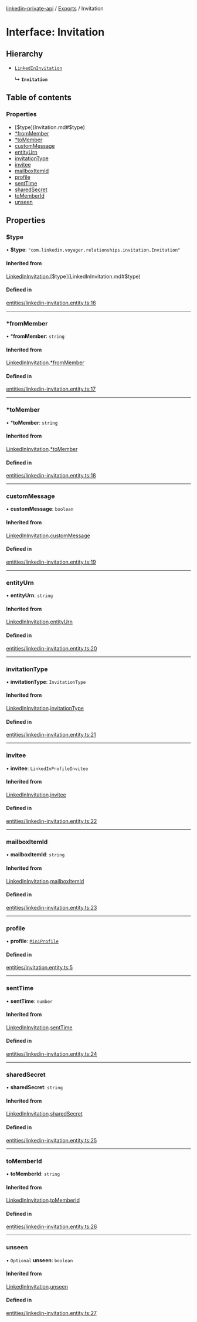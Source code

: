 [linkedin-private-api](../README.md) / [Exports](../modules.md) / Invitation

# Interface: Invitation

## Hierarchy

- [`LinkedInInvitation`](LinkedInInvitation.md)

  ↳ **`Invitation`**

## Table of contents

### Properties

- [$type](Invitation.md#$type)
- [*fromMember](Invitation.md#*frommember)
- [*toMember](Invitation.md#*tomember)
- [customMessage](Invitation.md#custommessage)
- [entityUrn](Invitation.md#entityurn)
- [invitationType](Invitation.md#invitationtype)
- [invitee](Invitation.md#invitee)
- [mailboxItemId](Invitation.md#mailboxitemid)
- [profile](Invitation.md#profile)
- [sentTime](Invitation.md#senttime)
- [sharedSecret](Invitation.md#sharedsecret)
- [toMemberId](Invitation.md#tomemberid)
- [unseen](Invitation.md#unseen)

## Properties

### $type

• **$type**: ``"com.linkedin.voyager.relationships.invitation.Invitation"``

#### Inherited from

[LinkedInInvitation](LinkedInInvitation.md).[$type](LinkedInInvitation.md#$type)

#### Defined in

[entities/linkedin-invitation.entity.ts:16](https://github.com/SkyberSolutions/linkedin-private-api/blob/2fe9e6a/src/entities/linkedin-invitation.entity.ts#L16)

___

### *fromMember

• ***fromMember**: `string`

#### Inherited from

[LinkedInInvitation](LinkedInInvitation.md).[*fromMember](LinkedInInvitation.md#*frommember)

#### Defined in

[entities/linkedin-invitation.entity.ts:17](https://github.com/SkyberSolutions/linkedin-private-api/blob/2fe9e6a/src/entities/linkedin-invitation.entity.ts#L17)

___

### *toMember

• ***toMember**: `string`

#### Inherited from

[LinkedInInvitation](LinkedInInvitation.md).[*toMember](LinkedInInvitation.md#*tomember)

#### Defined in

[entities/linkedin-invitation.entity.ts:18](https://github.com/SkyberSolutions/linkedin-private-api/blob/2fe9e6a/src/entities/linkedin-invitation.entity.ts#L18)

___

### customMessage

• **customMessage**: `boolean`

#### Inherited from

[LinkedInInvitation](LinkedInInvitation.md).[customMessage](LinkedInInvitation.md#custommessage)

#### Defined in

[entities/linkedin-invitation.entity.ts:19](https://github.com/SkyberSolutions/linkedin-private-api/blob/2fe9e6a/src/entities/linkedin-invitation.entity.ts#L19)

___

### entityUrn

• **entityUrn**: `string`

#### Inherited from

[LinkedInInvitation](LinkedInInvitation.md).[entityUrn](LinkedInInvitation.md#entityurn)

#### Defined in

[entities/linkedin-invitation.entity.ts:20](https://github.com/SkyberSolutions/linkedin-private-api/blob/2fe9e6a/src/entities/linkedin-invitation.entity.ts#L20)

___

### invitationType

• **invitationType**: `InvitationType`

#### Inherited from

[LinkedInInvitation](LinkedInInvitation.md).[invitationType](LinkedInInvitation.md#invitationtype)

#### Defined in

[entities/linkedin-invitation.entity.ts:21](https://github.com/SkyberSolutions/linkedin-private-api/blob/2fe9e6a/src/entities/linkedin-invitation.entity.ts#L21)

___

### invitee

• **invitee**: `LinkedInProfileInvitee`

#### Inherited from

[LinkedInInvitation](LinkedInInvitation.md).[invitee](LinkedInInvitation.md#invitee)

#### Defined in

[entities/linkedin-invitation.entity.ts:22](https://github.com/SkyberSolutions/linkedin-private-api/blob/2fe9e6a/src/entities/linkedin-invitation.entity.ts#L22)

___

### mailboxItemId

• **mailboxItemId**: `string`

#### Inherited from

[LinkedInInvitation](LinkedInInvitation.md).[mailboxItemId](LinkedInInvitation.md#mailboxitemid)

#### Defined in

[entities/linkedin-invitation.entity.ts:23](https://github.com/SkyberSolutions/linkedin-private-api/blob/2fe9e6a/src/entities/linkedin-invitation.entity.ts#L23)

___

### profile

• **profile**: [`MiniProfile`](MiniProfile.md)

#### Defined in

[entities/invitation.entity.ts:5](https://github.com/SkyberSolutions/linkedin-private-api/blob/2fe9e6a/src/entities/invitation.entity.ts#L5)

___

### sentTime

• **sentTime**: `number`

#### Inherited from

[LinkedInInvitation](LinkedInInvitation.md).[sentTime](LinkedInInvitation.md#senttime)

#### Defined in

[entities/linkedin-invitation.entity.ts:24](https://github.com/SkyberSolutions/linkedin-private-api/blob/2fe9e6a/src/entities/linkedin-invitation.entity.ts#L24)

___

### sharedSecret

• **sharedSecret**: `string`

#### Inherited from

[LinkedInInvitation](LinkedInInvitation.md).[sharedSecret](LinkedInInvitation.md#sharedsecret)

#### Defined in

[entities/linkedin-invitation.entity.ts:25](https://github.com/SkyberSolutions/linkedin-private-api/blob/2fe9e6a/src/entities/linkedin-invitation.entity.ts#L25)

___

### toMemberId

• **toMemberId**: `string`

#### Inherited from

[LinkedInInvitation](LinkedInInvitation.md).[toMemberId](LinkedInInvitation.md#tomemberid)

#### Defined in

[entities/linkedin-invitation.entity.ts:26](https://github.com/SkyberSolutions/linkedin-private-api/blob/2fe9e6a/src/entities/linkedin-invitation.entity.ts#L26)

___

### unseen

• `Optional` **unseen**: `boolean`

#### Inherited from

[LinkedInInvitation](LinkedInInvitation.md).[unseen](LinkedInInvitation.md#unseen)

#### Defined in

[entities/linkedin-invitation.entity.ts:27](https://github.com/SkyberSolutions/linkedin-private-api/blob/2fe9e6a/src/entities/linkedin-invitation.entity.ts#L27)
